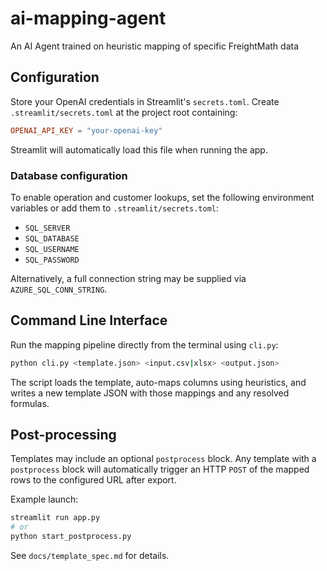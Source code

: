 # ai-mapping-agent
An AI Agent trained on heuristic mapping of specific FreightMath data

## Configuration

Store your OpenAI credentials in Streamlit's `secrets.toml`.
Create `.streamlit/secrets.toml` at the project root containing:

```toml
OPENAI_API_KEY = "your-openai-key"
```

Streamlit will automatically load this file when running the app.

### Database configuration

To enable operation and customer lookups, set the following environment variables
or add them to `.streamlit/secrets.toml`:

- `SQL_SERVER`
- `SQL_DATABASE`
- `SQL_USERNAME`
- `SQL_PASSWORD`

Alternatively, a full connection string may be supplied via
`AZURE_SQL_CONN_STRING`.

## Command Line Interface

Run the mapping pipeline directly from the terminal using `cli.py`:

```bash
python cli.py <template.json> <input.csv|xlsx> <output.json>
```

The script loads the template, auto-maps columns using heuristics, and writes a
new template JSON with those mappings and any resolved formulas.

## Post-processing

Templates may include an optional `postprocess` block. Any template with a
`postprocess` block will automatically trigger an HTTP `POST` of the mapped
rows to the configured URL after export.

Example launch:

```bash
streamlit run app.py
# or
python start_postprocess.py
```

See `docs/template_spec.md` for details.
